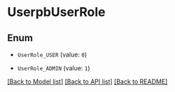 # UserpbUserRole


## Enum

* `UserRole_USER` (value: `0`)

* `UserRole_ADMIN` (value: `1`)

[[Back to Model list]](../README.md#documentation-for-models) [[Back to API list]](../README.md#documentation-for-api-endpoints) [[Back to README]](../README.md)
